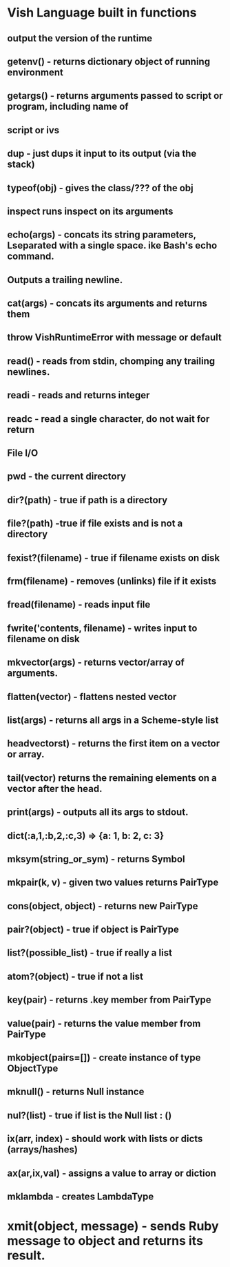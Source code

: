# Vish Language built in functions

## output the version of the runtime

## getenv() - returns dictionary object of running environment

## getargs() - returns arguments passed to script or program, including name of

## script or ivs

## dup - just dups it input to its output (via the stack)

## typeof(obj) - gives the class/??? of the obj

## inspect runs inspect on its arguments

## echo(args) - concats its string parameters, Lseparated with a single space. ike Bash's echo command.

## Outputs a trailing newline.

## cat(args) - concats its arguments and returns them

## throw VishRuntimeError with message or default

## read() - reads from stdin, chomping any trailing newlines.

## readi - reads and returns integer

## readc - read a single character, do not wait for return

## File I/O

## pwd - the current directory

## dir?(path) - true if path is a directory

## file?(path) -true if file exists and is not a directory

## fexist?(filename) - true if filename exists on disk

## frm(filename) - removes (unlinks) file if it exists

## fread(filename) - reads input file

## fwrite('contents, filename) - writes input to filename on disk


##  mkvector(args) - returns vector/array of arguments.

## flatten(vector) - flattens nested vector

## list(args) - returns all args in a Scheme-style list 

## headvectorst) - returns the first item on a vector or array.

## tail(vector) returns the remaining elements on a vector after the head.

## print(args) - outputs all its args to stdout.

## dict(:a,1,:b,2,:c,3) => {a: 1, b: 2, c: 3}

## mksym(string_or_sym) - returns Symbol

## mkpair(k, v) - given two values returns PairType

## cons(object, object) - returns new PairType

## pair?(object) - true if object is PairType

## list?(possible_list) - true if really a list

## atom?(object) - true if not a list

## key(pair) - returns .key member from PairType

## value(pair) - returns the value member from PairType

## mkobject(pairs=[]) - create instance of type ObjectType

  ## mknull() - returns Null instance

## nul?(list) - true if list is the Null list : ()

## ix(arr, index) - should work with lists or dicts (arrays/hashes)


## ax(ar,ix,val) - assigns a value to array or diction

  ## mklambda - creates LambdaType 

  # xmit(object, message) - sends Ruby message to object and returns its result.

